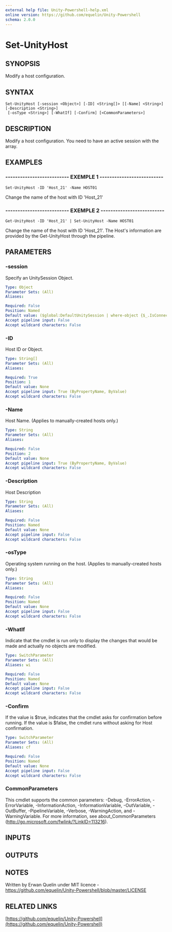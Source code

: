 ```yaml
---
external help file: Unity-Powershell-help.xml
online version: https://github.com/equelin/Unity-Powershell
schema: 2.0.0
---
```


# Set-UnityHost

## SYNOPSIS
Modify a host configuration.

## SYNTAX

```
Set-UnityHost [-session <Object>] [-ID] <String[]> [[-Name] <String>] [-Description <String>]
 [-osType <String>] [-WhatIf] [-Confirm] [<CommonParameters>]
```

## DESCRIPTION
Modify a host configuration. 
You need to have an active session with the array.

## EXAMPLES

### -------------------------- EXEMPLE 1 --------------------------
```
Set-UnityHost -ID 'Host_21' -Name HOST01
```

Change the name of the host with ID 'Host_21'

### -------------------------- EXEMPLE 2 --------------------------
```
Get-UnityHost -ID 'Host_21' | Set-UnityHost -Name HOST01
```

Change the name of the host with ID 'Host_21'.
The Host's information are provided by the Get-UnityHost through the pipeline.

## PARAMETERS

### -session
Specify an UnitySession Object.

```yaml
Type: Object
Parameter Sets: (All)
Aliases: 

Required: False
Position: Named
Default value: ($global:DefaultUnitySession | where-object {$_.IsConnected -eq $true})
Accept pipeline input: False
Accept wildcard characters: False
```

### -ID
Host ID or Object.

```yaml
Type: String[]
Parameter Sets: (All)
Aliases: 

Required: True
Position: 1
Default value: None
Accept pipeline input: True (ByPropertyName, ByValue)
Accept wildcard characters: False
```

### -Name
Host Name.
(Applies to manually-created hosts only.)

```yaml
Type: String
Parameter Sets: (All)
Aliases: 

Required: False
Position: 2
Default value: None
Accept pipeline input: True (ByPropertyName, ByValue)
Accept wildcard characters: False
```

### -Description
Host Description

```yaml
Type: String
Parameter Sets: (All)
Aliases: 

Required: False
Position: Named
Default value: None
Accept pipeline input: False
Accept wildcard characters: False
```

### -osType
Operating system running on the host.
(Applies to manually-created hosts only.)

```yaml
Type: String
Parameter Sets: (All)
Aliases: 

Required: False
Position: Named
Default value: None
Accept pipeline input: False
Accept wildcard characters: False
```

### -WhatIf
Indicate that the cmdlet is run only to display the changes that would be made and actually no objects are modified.

```yaml
Type: SwitchParameter
Parameter Sets: (All)
Aliases: wi

Required: False
Position: Named
Default value: None
Accept pipeline input: False
Accept wildcard characters: False
```

### -Confirm
If the value is $true, indicates that the cmdlet asks for confirmation before running. 
If the value is $false, the cmdlet runs without asking for Host confirmation.

```yaml
Type: SwitchParameter
Parameter Sets: (All)
Aliases: cf

Required: False
Position: Named
Default value: None
Accept pipeline input: False
Accept wildcard characters: False
```

### CommonParameters
This cmdlet supports the common parameters: -Debug, -ErrorAction, -ErrorVariable, -InformationAction, -InformationVariable, -OutVariable, -OutBuffer, -PipelineVariable, -Verbose, -WarningAction, and -WarningVariable. For more information, see about_CommonParameters (http://go.microsoft.com/fwlink/?LinkID=113216).

## INPUTS

## OUTPUTS

## NOTES
Written by Erwan Quelin under MIT licence - https://github.com/equelin/Unity-Powershell/blob/master/LICENSE

## RELATED LINKS

[https://github.com/equelin/Unity-Powershell](https://github.com/equelin/Unity-Powershell)

